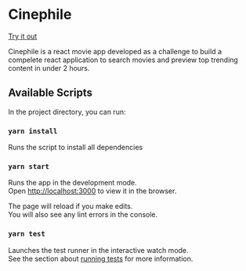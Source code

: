 # Cinephile

[Try it out](https://cinephileapp.netlify.app)

Cinephile is a react movie app developed as a challenge to build a compelete react application to search movies and preview top trending content in under 2 hours.

## Available Scripts

In the project directory, you can run:

### `yarn install`

Runs the script to install all dependencies

### `yarn start`

Runs the app in the development mode.<br />
Open [http://localhost:3000](http://localhost:3000) to view it in the browser.

The page will reload if you make edits.<br />
You will also see any lint errors in the console.

### `yarn test`

Launches the test runner in the interactive watch mode.<br />
See the section about [running tests](https://facebook.github.io/create-react-app/docs/running-tests) for more information.
